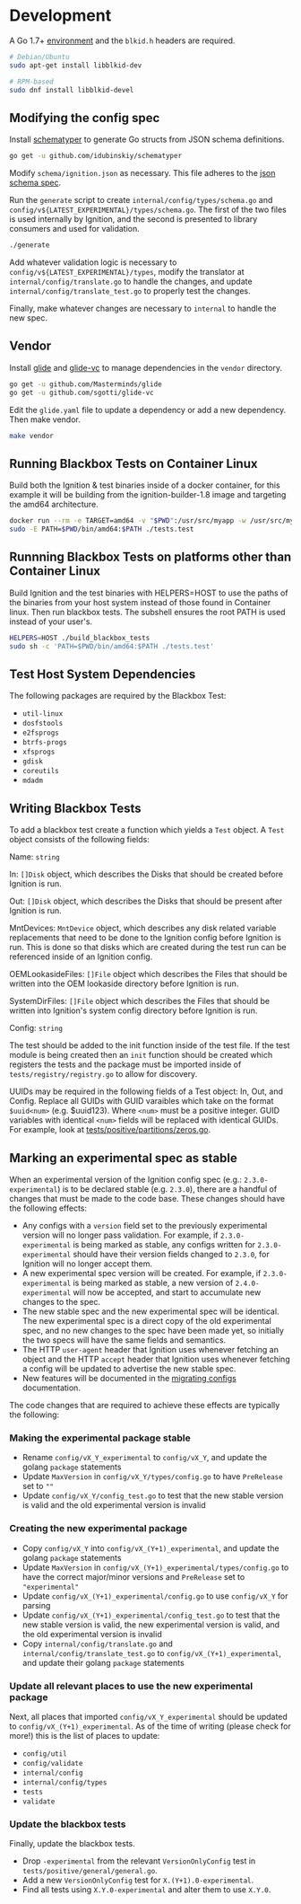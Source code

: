 # Development

A Go 1.7+ [environment](https://golang.org/doc/install) and the `blkid.h` headers are required.

```sh
# Debian/Ubuntu
sudo apt-get install libblkid-dev

# RPM-based
sudo dnf install libblkid-devel
```

## Modifying the config spec

Install [schematyper](https://github.com/idubinskiy/schematyper) to generate Go structs from JSON schema definitions.

```sh
go get -u github.com/idubinskiy/schematyper
```

Modify `schema/ignition.json` as necessary. This file adheres to the [json schema spec](http://json-schema.org/).

Run the `generate` script to create `internal/config/types/schema.go` and `config/v${LATEST_EXPERIMENTAL}/types/schema.go`. The first of the two files is used internally by Ignition, and the second is presented to library consumers and used for validation.

```sh
./generate
```

Add whatever validation logic is necessary to `config/v${LATEST_EXPERIMENTAL}/types`, modify the translator at `internal/config/translate.go` to handle the changes, and update `internal/config/translate_test.go` to properly test the changes.

Finally, make whatever changes are necessary to `internal` to handle the new spec.

## Vendor

Install [glide](https://github.com/Masterminds/glide) and [glide-vc](https://github.com/sgotti/glide-vc) to manage dependencies in the `vendor` directory.

```sh
go get -u github.com/Masterminds/glide
go get -u github.com/sgotti/glide-vc
```

Edit the `glide.yaml` file to update a dependency or add a new dependency. Then make vendor.

```sh
make vendor
```

## Running Blackbox Tests on Container Linux

Build both the Ignition & test binaries inside of a docker container, for this example it will be building from the ignition-builder-1.8 image and targeting the amd64 architecture.

```sh
docker run --rm -e TARGET=amd64 -v "$PWD":/usr/src/myapp -w /usr/src/myapp quay.io/coreos/ignition-builder-1.8 ./build_blackbox_tests
sudo -E PATH=$PWD/bin/amd64:$PATH ./tests.test
```

## Runnning Blackbox Tests on platforms other than Container Linux

Build Ignition and the test binaries with HELPERS=HOST to use the paths of the binaries from your host system instead of those found in Container linux. Then run blackbox tests. The subshell ensures the root PATH is used instead of your user's.

```sh
HELPERS=HOST ./build_blackbox_tests
sudo sh -c 'PATH=$PWD/bin/amd64:$PATH ./tests.test'
```

## Test Host System Dependencies

The following packages are required by the Blackbox Test:

* `util-linux`
* `dosfstools`
* `e2fsprogs`
* `btrfs-progs`
* `xfsprogs`
* `gdisk`
* `coreutils`
* `mdadm`

## Writing Blackbox Tests

To add a blackbox test create a function which yields a `Test` object. A `Test` object consists of the following fields:

Name: `string`

In: `[]Disk` object, which describes the Disks that should be created before Ignition is run.

Out: `[]Disk` object, which describes the Disks that should be present after Ignition is run.

MntDevices: `MntDevice` object, which describes any disk related variable replacements that need to be done to the Ignition config before Ignition is run. This is done so that disks which are created during the test run can be referenced inside of an Ignition config.

OEMLookasideFiles: `[]File` object which describes the Files that should be written into the OEM lookaside directory before Ignition is run.

SystemDirFiles: `[]File` object which describes the Files that should be written into Ignition's system config directory before Ignition is run.

Config: `string`

The test should be added to the init function inside of the test file. If the test module is being created then an `init` function should be created which registers the tests and the package must be imported inside of `tests/registry/registry.go` to allow for discovery.

UUIDs may be required in the following fields of a Test object: In, Out, and Config. Replace all GUIDs with GUID varaibles which take on the format `$uuid<num>` (e.g. $uuid123). Where `<num>` must be a positive integer. GUID variables with identical `<num>` fields will be replaced with identical GUIDs. For example, look at [tests/positive/partitions/zeros.go](https://github.com/coreos/ignition/blob/master/tests/positive/partitions/zeros.go).

## Marking an experimental spec as stable

When an experimental version of the Ignition config spec (e.g.: `2.3.0-experimental`) is to be declared stable (e.g. `2.3.0`), there are a handful of changes that must be made to the code base. These changes should have the following effects:

- Any configs with a `version` field set to the previously experimental version will no longer pass validation. For example, if `2.3.0-experimental` is being marked as stable, any configs written for `2.3.0-experimental` should have their version fields changed to `2.3.0`, for Ignition will no longer accept them.
- A new experimental spec version will be created. For example, if `2.3.0-experimental` is being marked as stable, a new version of `2.4.0-experimental` will now be accepted, and start to accumulate new changes to the spec.
- The new stable spec and the new experimental spec will be identical. The new experimental spec is a direct copy of the old experimental spec, and no new changes to the spec have been made yet, so initially the two specs will have the same fields and semantics.
- The HTTP `user-agent` header that Ignition uses whenever fetching an object and the HTTP `accept` header that Ignition uses whenever fetching a config will be updated to advertise the new stable spec.
- New features will be documented in the [migrating configs](doc/migrating-configs.md) documentation.

The code changes that are required to achieve these effects are typically the following:

### Making the experimental package stable

- Rename `config/vX_Y_experimental` to `config/vX_Y`, and update the golang `package` statements
- Update `MaxVersion` in `config/vX_Y/types/config.go` to have `PreRelease` set to `""`
- Update `config/vX_Y/config_test.go` to test that the new stable version is valid and the old experimental version is invalid

### Creating the new experimental package

- Copy `config/vX_Y` into `config/vX_(Y+1)_experimental`, and update the golang `package` statements
- Update `MaxVersion` in `config/vX_(Y+1)_experimental/types/config.go` to have the correct major/minor versions and `PreRelease` set to `"experimental"`
- Update `config/vX_(Y+1)_experimental/config.go` to use `config/vX_Y` for parsing
- Update `config/vX_(Y+1)_experimental/config_test.go` to test that the new stable version is valid, the new experimental version is valid, and the old experimental version is invalid
- Copy `internal/config/translate.go` and `internal/config/translate_test.go` to `config/vX_(Y+1)_experimental`, and update their golang `package` statements

### Update all relevant places to use the new experimental package

Next, all places that imported `config/vX_Y_experimental` should be updated to `config/vX_(Y+1)_experimental`. As of the time of writing (please check for more!) this is the list of places to update:

- `config/util`
- `config/validate`
- `internal/config`
- `internal/config/types`
- `tests`
- `validate`

### Update the blackbox tests

Finally, update the blackbox tests.

- Drop `-experimental` from the relevant `VersionOnlyConfig` test in `tests/positive/general/general.go`.
- Add a new `VersionOnlyConfig` test for `X.(Y+1).0-experimental`.
- Find all tests using `X.Y.0-experimental` and alter them to use `X.Y.0`.
